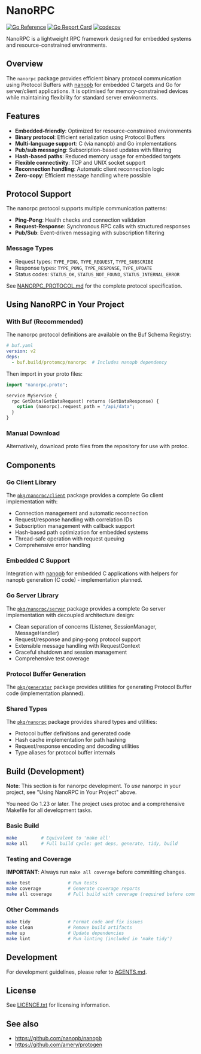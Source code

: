 # NanoRPC

[![Go Reference][godoc-badge]][godoc-link]
[![Go Report Card][goreportcard-badge]][goreportcard-link]
[![codecov][codecov-badge]][codecov-link]

NanoRPC is a lightweight RPC framework designed for embedded systems and
resource-constrained environments.

## Overview

The `nanorpc` package provides efficient binary protocol communication using
Protocol Buffers with [nanopb][nanopb-url] for embedded C targets and Go for
server/client applications. It is optimised for memory-constrained devices
while maintaining flexibility for standard server environments.

## Features

- **Embedded-friendly**: Optimized for resource-constrained environments
- **Binary protocol**: Efficient serialization using Protocol Buffers
- **Multi-language support**: C (via nanopb) and Go implementations
- **Pub/sub messaging**: Subscription-based updates with filtering
- **Hash-based paths**: Reduced memory usage for embedded targets
- **Flexible connectivity**: TCP and UNIX socket support
- **Reconnection handling**: Automatic client reconnection logic
- **Zero-copy**: Efficient message handling where possible

## Protocol Support

The nanorpc protocol supports multiple communication patterns:

- **Ping-Pong**: Health checks and connection validation
- **Request-Response**: Synchronous RPC calls with structured responses
- **Pub/Sub**: Event-driven messaging with subscription filtering

### Message Types

- Request types: `TYPE_PING`, `TYPE_REQUEST`, `TYPE_SUBSCRIBE`
- Response types: `TYPE_PONG`, `TYPE_RESPONSE`, `TYPE_UPDATE`
- Status codes: `STATUS_OK`, `STATUS_NOT_FOUND`, `STATUS_INTERNAL_ERROR`

See [NANORPC_PROTOCOL.md](NANORPC_PROTOCOL.md) for the
complete protocol specification.

## Using NanoRPC in Your Project

### With Buf (Recommended)

The nanorpc protocol definitions are available on the Buf Schema Registry:

```yaml
# buf.yaml
version: v2
deps:
  - buf.build/protomcp/nanorpc  # Includes nanopb dependency
```

Then import in your proto files:

```protobuf
import "nanorpc.proto";

service MyService {
  rpc GetData(GetDataRequest) returns (GetDataResponse) {
    option (nanorpc).request_path = "/api/data";
  }
}
```

### Manual Download

Alternatively, download proto files from the repository for use with protoc.

## Components

### Go Client Library

The [`pkg/nanorpc/client`](pkg/nanorpc/client/) package provides a complete Go
client implementation with:

- Connection management and automatic reconnection
- Request/response handling with correlation IDs
- Subscription management with callback support
- Hash-based path optimization for embedded systems
- Thread-safe operation with request queuing
- Comprehensive error handling

### Embedded C Support

Integration with [nanopb][nanopb-url] for embedded C applications with
helpers for nanopb generation (C code) - implementation planned.

### Go Server Library

The [`pkg/nanorpc/server`](pkg/nanorpc/server/) package provides a complete Go
server implementation with decoupled architecture design:

- Clean separation of concerns (Listener, SessionManager, MessageHandler)
- Request/response and ping-pong protocol support
- Extensible message handling with RequestContext
- Graceful shutdown and session management
- Comprehensive test coverage

### Protocol Buffer Generation

The [`pkg/generator`](pkg/generator/) package provides utilities for
generating Protocol Buffer code (implementation planned).

### Shared Types

The [`pkg/nanorpc`](pkg/nanorpc/) package provides shared types and utilities:

- Protocol buffer definitions and generated code
- Hash cache implementation for path hashing
- Request/response encoding and decoding utilities
- Type aliases for protocol buffer internals

## Build (Development)

**Note**: This section is for nanorpc development. To *use* nanorpc in your
project, see "Using NanoRPC in Your Project" above.

You need Go 1.23 or later. The project uses protoc and a comprehensive
Makefile for all development tasks.

### Basic Build

```sh
make         # Equivalent to 'make all'
make all     # Full build cycle: get deps, generate, tidy, build
```

### Testing and Coverage

**IMPORTANT**: Always run `make all coverage` before committing changes.

```sh
make test              # Run tests
make coverage          # Generate coverage reports
make all coverage      # Full build with coverage (required before commits)
```

### Other Commands

```sh
make tidy              # Format code and fix issues
make clean             # Remove build artifacts
make up                # Update dependencies
make lint              # Run linting (included in 'make tidy')
```

## Development

For development guidelines, please refer to [AGENTS.md](AGENTS.md).

## License

See [LICENCE.txt](LICENCE.txt) for licensing information.

## See also

- <https://github.com/nanopb/nanopb>
- <https://github.com/amery/protogen>

[godoc-badge]: https://pkg.go.dev/badge/protomcp.org/nanorpc.svg
[godoc-link]: https://pkg.go.dev/protomcp.org/nanorpc
[goreportcard-badge]: https://goreportcard.com/badge/protomcp.org/nanorpc
[goreportcard-link]: https://goreportcard.com/report/protomcp.org/nanorpc
[codecov-badge]: https://codecov.io/gh/protomcp/nanorpc/graph/badge.svg
[codecov-link]: https://codecov.io/gh/protomcp/nanorpc
[nanopb-url]: https://github.com/nanopb/nanopb
